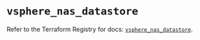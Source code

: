# `vsphere_nas_datastore`

Refer to the Terraform Registry for docs: [`vsphere_nas_datastore`](https://registry.terraform.io/providers/vmware/vsphere/2.13.0/docs/resources/nas_datastore).
